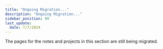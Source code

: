 ```yaml
---
title: "Ongoing Migration..."
description: "Ongoing Migration..."
sidebar_position: 99
last_update:
  date: 7/7/2024
---
```



The pages for the notes and projects in this section are still being migrated.